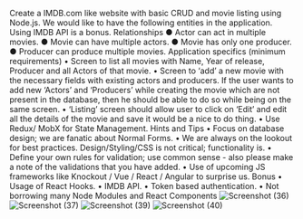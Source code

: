 Create a IMDB.com like website with basic CRUD and movie listing using Node.js. We 
would like to have the following entities in the application. Using IMDB API is a bonus.
Relationships
● Actor can act in multiple movies.
● Movie can have multiple actors.
● Movie has only one producer.
● Producer can produce multiple movies.
Application specifics (minimum requirements)
• Screen to list all movies with Name, Year of release, Producer and all Actors of that 
movie.
• Screen to ‘add’ a new movie with the necessary fields with existing actors and 
producers. If the user wants to add new ‘Actors’ and ‘Producers’ while creating 
the movie which are not present in the database, then he should be able to do so 
while being on the same screen.
• ‘Listing’ screen should allow user to click on ‘Edit’ and edit all the details of the 
movie and save it would be a nice to do thing.
• Use Redux/ MobX for State Management.
Hints and Tips
• Focus on database design; we are fanatic about Normal Forms.
• We are always on the lookout for best practices. Design/Styling/CSS is not critical; 
functionality is.
• Define your own rules for validation; use common sense - also please make a note 
of the validations that you have added.
• Use of upcoming JS frameworks like Knockout / Vue / React / Angular to surprise us.
Bonus
• Usage of React Hooks.
• IMDB API.
• Token based authentication.
• Not borrowing many Node Modules and React Components
![Screenshot (36)](https://user-images.githubusercontent.com/113693850/219106182-af8dfdeb-1539-4278-a337-a2392331be2f.png)
![Screenshot (37)](https://user-images.githubusercontent.com/113693850/219106191-54336683-35a4-40b5-bc43-d8a077bdab56.png)
![Screenshot (39)](https://user-images.githubusercontent.com/113693850/219106194-4c03b5ed-1cee-494a-94d9-8d6e04352bc7.png)
![Screenshot (40)](https://user-images.githubusercontent.com/113693850/219106198-224c9e18-46a8-4ada-b03f-730e31f28bc1.png)
